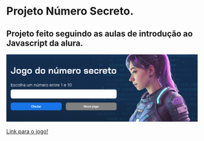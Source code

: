 # Projeto Número Secreto.

## Projeto feito seguindo as aulas de introdução ao Javascript da alura.

![Banner preview](banner.PNG)

[Link para o jogo!]()
